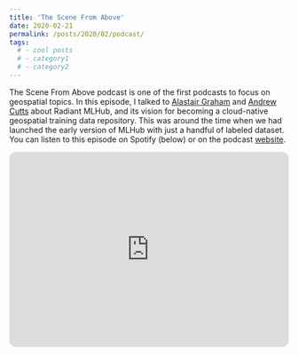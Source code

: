 ```yaml
---
title: 'The Scene From Above'
date: 2020-02-21
permalink: /posts/2020/02/podcast/
tags:
  # - cool posts
  # - category1
  # - category2
---
```


The Scene From Above podcast is one of the first podcasts to focus on geospatial topics. In this episode, I talked to [Alastair Graham](https://www.linkedin.com/in/ajggeoger/) and [Andrew Cutts](https://www.linkedin.com/in/andrewcutts/) about Radiant MLHub, and its vision for becoming a cloud-native geospatial training data repository. This was around the time when we had launched the early version of MLHub with just a handful of labeled dataset. You can listen to this episode on Spotify (below) or on the podcast [website](https://scenefromabove.podbean.com/e/s6se-mlhub/). 

<iframe style="border-radius:12px" src="https://open.spotify.com/embed/episode/06preUnKt5AoZVczdpbHPx?utm_source=generator" width="100%" height="352" frameBorder="0" allowfullscreen="" allow="autoplay; clipboard-write; encrypted-media; fullscreen; picture-in-picture" loading="lazy"></iframe>